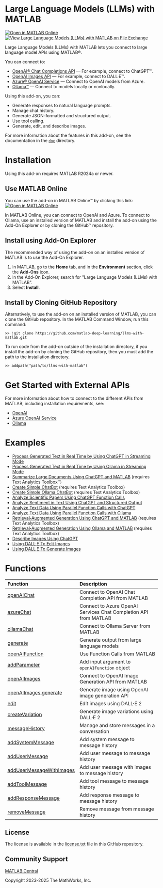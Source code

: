 
# Large Language Models (LLMs) with MATLAB

[![Open in MATLAB Online](https://www.mathworks.com/images/responsive/global/open-in-matlab-online.svg)](https://matlab.mathworks.com/open/github/v1?repo=matlab-deep-learning/llms-with-matlab) [![View Large Language Models (LLMs) with MATLAB on File Exchange](https://www.mathworks.com/matlabcentral/images/matlab-file-exchange.svg)](https://www.mathworks.com/matlabcentral/fileexchange/163796-large-language-models-llms-with-matlab) 

Large Language Models (LLMs) with MATLAB lets you connect to large language model APIs using MATLAB®. 


You can connect to:

-  [OpenAI® Chat Completions API](https://platform.openai.com/docs/guides/text-generation/chat-completions-api) — For example, connect to ChatGPT™. 
-  [OpenAI Images API](https://platform.openai.com/docs/guides/images) — For example, connect to DALL·E™. 
-  [Azure® OpenAI Service](https://learn.microsoft.com/en-us/azure/ai-services/openai/) — Connect to OpenAI models from Azure. 
-  [Ollama™](https://ollama.com/) — Connect to models locally or nonlocally. 

Using this add-on, you can:

-  Generate responses to natural language prompts.
-  Manage chat history.
-  Generate JSON\-formatted and structured output. 
-  Use tool calling.  
-  Generate, edit, and describe images. 

For more information about the features in this add-on, see the documentation in the [`doc`](/doc) directory.

# Installation

Using this add-on requires MATLAB R2024a or newer.

## Use MATLAB Online

You can use the add-on in MATLAB Online™ by clicking this link: [![Open in MATLAB Online](https://www.mathworks.com/images/responsive/global/open-in-matlab-online.svg)](https://matlab.mathworks.com/open/github/v1?repo=matlab-deep-learning/llms-with-matlab) 

In MATLAB Online, you can connect to OpenAI and Azure. To connect to Ollama, use an installed version of MATLAB and install the add\-on using the Add\-On Explorer or by cloning the GitHub™ repository.

## Install using Add\-On Explorer

The recommended way of using the add-on on an installed version of MATLAB is to use the Add\-On Explorer.

1. In MATLAB, go to the **Home** tab, and in the **Environment** section, click the **Add\-Ons** icon.
2. In the Add\-On Explorer, search for "Large Language Models (LLMs) with MATLAB".
3. Select **Install**.
## Install by Cloning GitHub Repository

Alternatively, to use the add-on on an installed version of MATLAB, you can clone the GitHub repository. In the MATLAB Command Window, run this command:

```
>> !git clone https://github.com/matlab-deep-learning/llms-with-matlab.git
```

To run code from the add-on outside of the installation directory, if you install the add-on by cloning the GitHub repository, then you must add the path to the installation directory.

```
>> addpath("path/to/llms-with-matlab")
```
# Get Started with External APIs

For more information about how to connect to the different APIs from MATLAB, including installation requirements, see:
- [OpenAI](/doc/OpenAI.md)
- [Azure OpenAI Service](/doc/Azure.md)
- [Ollama](/doc/Ollama.md)

# Examples

- [Process Generated Text in Real Time by Using ChatGPT in Streaming Mode](/examples/ProcessGeneratedTextinRealTimebyUsingChatGPTinStreamingMode.md) 
- [Process Generated Text in Real Time by Using Ollama in Streaming Mode](/examples/ProcessGeneratedTextinRealTimebyUsingOllamaInStreamingMode.md) 
- [Summarize Large Documents Using ChatGPT and MATLAB](/examples/SummarizeLargeDocumentsUsingChatGPTandMATLAB.md) (requires Text Analytics Toolbox™)
- [Create Simple ChatBot](/examples/CreateSimpleChatBot.md) (requires Text Analytics Toolbox)
- [Create Simple Ollama ChatBot](/examples/CreateSimpleOllamaChatBot.md) (requires Text Analytics Toolbox)
- [Analyze Scientific Papers Using ChatGPT Function Calls](/examples/AnalyzeScientificPapersUsingFunctionCalls.md)
- [Analyze Sentiment in Text Using ChatGPT and Structured Output](/examples/AnalyzeSentimentinTextUsingChatGPTwithStructuredOutput.md)
- [Analyze Text Data Using Parallel Function Calls with ChatGPT](/examples/AnalyzeTextDataUsingParallelFunctionCallwithChatGPT.md)
- [Analyze Text Data Using Parallel Function Calls with Ollama](/examples/AnalyzeTextDataUsingParallelFunctionCallwithOllama.md)
- [Retrieval-Augmented Generation Using ChatGPT and MATLAB](/examples/RetrievalAugmentedGenerationUsingChatGPTandMATLAB.md) (requires Text Analytics Toolbox)
- [Retrieval-Augmented Generation Using Ollama and MATLAB](/examples/RetrievalAugmentedGenerationUsingOllamaAndMATLAB.md) (requires Text Analytics Toolbox)
- [Describe Images Using ChatGPT](/examples/DescribeImagesUsingChatGPT.md)
- [Using DALL·E To Edit Images](/examples/UsingDALLEToEditImages.md)
- [Using DALL·E To Generate Images](/examples/UsingDALLEToGenerateImages.md)

# Functions
| **Function**   | **Description**  |
| :-- | :-- | 
| [openAIChat](/doc/functions/openAIChat.md) | Connect to OpenAI Chat Completion API from MATLAB |
| [azureChat](/doc/functions/azureChat.md) | Connect to Azure OpenAI Services Chat Completion API from MATLAB |
| [ollamaChat](/doc/functions/ollamaChat.md) | Connect to Ollama Server from MATLAB |
| [generate](/doc/functions/generate.md) | Generate output from large language models |
| [openAIFunction](/doc/functions/openAIFunction.md) | Use Function Calls from MATLAB |
| [addParameter](/doc/functions/addParameter.md) | Add input argument to `openAIFunction` object |
| [openAIImages](/doc/functions/openAIImages.md) | Connect to OpenAI Image Generation API from MATLAB |
| [openAIImages.generate](/doc/functions/openAIImages.generate.md) | Generate image using OpenAI image generation API |
| [edit](/doc/functions/edit.md) | Edit images using DALL·E 2 |
| [createVariation](/doc/functions/createVariation.md) | Generate image variations using DALL·E 2 |
| [messageHistory](/doc/functions/messageHistory.md) | Manage and store messages in a conversation |
| [addSystemMessage](/doc/functions/addSystemMessage.md) | Add system message to message history |
| [addUserMessage](/doc/functions/addUserMessage.md) | Add user message to message history |
| [addUserMessageWithImages](/doc/functions/addUserMessageWithImages.md) | Add user message with images to message history |
| [addToolMessage](/doc/functions/addToolMessage.md) | Add tool message to message history |
| [addResponseMessage](/doc/functions/addResponseMessage.md) | Add response message to message history |
| [removeMessage](/doc/functions/removeMessage.md) | Remove message from message history |

## License

The license is available in the [license.txt](license.txt) file in this GitHub repository.

## Community Support
[MATLAB Central](https://www.mathworks.com/matlabcentral)

Copyright 2023-2025 The MathWorks, Inc.

